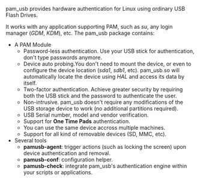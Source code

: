 pam\_usb provides hardware authentication for Linux using ordinary USB Flash Drives.

It works with any application supporting PAM, such as _su_, any login manager (_GDM_, _KDM_), etc. The pam\_usb package contains:

* A PAM Module
    * Password-less authentication. Use your USB stick for authentication, don't type passwords anymore.
    * Device auto probing.You don't need to mount the device, or even to configure the device location (_sda1_, _sdb1_, etc). pam\_usb.so will automatically locate the device using _HAL_ and access its data by itself.
    * Two-factor authentication. Achieve greater security by requiring both the USB stick and the password to authenticate the user.
    * Non-intrusive. pam\_usb doesn't require any modifications of the USB storage device to work (no additional partitions required).
    * USB Serial number, model and vendor verification.
    * Support for **One Time Pads** authentication.
    * You can use the same device accross multiple machines.
    * Support for all kind of removable devices (SD, MMC, etc).
* Several tools
    * **pamusb-agent**: trigger actions (such as locking the screen) upon device authentication and removal.
    * **pamusb-conf**: configuration helper.
    * **pamusb-check**: integrate pam\_usb's authentication engine within your scripts or applications.
